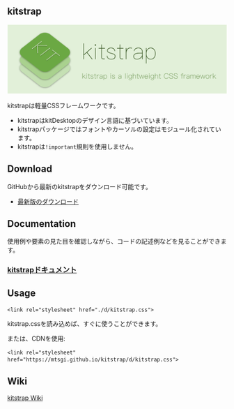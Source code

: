 ## kitstrap

![](docs/banner.png "kitstrap")

kitstrapは軽量CSSフレームワークです。
- kitstrapはkitDesktopのデザイン言語に基づいています。
- kitstrapパッケージではフォントやカーソルの設定はモジュール化されています。
- kitstrapは`!important`規則を使用しません。

## Download
GitHubから最新のkitstrapをダウンロード可能です。
- [最新版のダウンロード](https://github.com/mtsgi/kitstrap/archive/master.zip)

## Documentation

使用例や要素の見た目を確認しながら、コードの記述例などを見ることができます。

### [kitstrapドキュメント](https://mtsgi.github.io/kitstrap/docs/)

## Usage
```
<link rel="stylesheet" href="./d/kitstrap.css">
```

kitstrap.cssを読み込めば、すぐに使うことができます。

または、CDNを使用:
```
<link rel="stylesheet" href="https://mtsgi.github.io/kitstrap/d/kitstrap.css">
```

## Wiki

[kitstrap Wiki](https://github.com/mtsgi/kitstrap/wiki)
